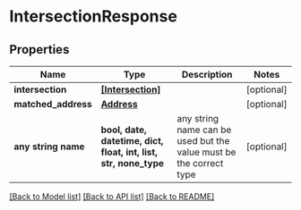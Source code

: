 # IntersectionResponse


## Properties
Name | Type | Description | Notes
------------ | ------------- | ------------- | -------------
**intersection** | [**[Intersection]**](Intersection.md) |  | [optional] 
**matched_address** | [**Address**](Address.md) |  | [optional] 
**any string name** | **bool, date, datetime, dict, float, int, list, str, none_type** | any string name can be used but the value must be the correct type | [optional]

[[Back to Model list]](../README.md#documentation-for-models) [[Back to API list]](../README.md#documentation-for-api-endpoints) [[Back to README]](../README.md)


